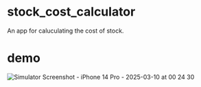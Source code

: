 # stock_cost_calculator
An app for caluculating the cost of stock.

# demo 
![Simulator Screenshot - iPhone 14 Pro - 2025-03-10 at 00 24 30](https://github.com/user-attachments/assets/cd75b14b-fb4e-40f5-b430-9dc01501ff6c)
